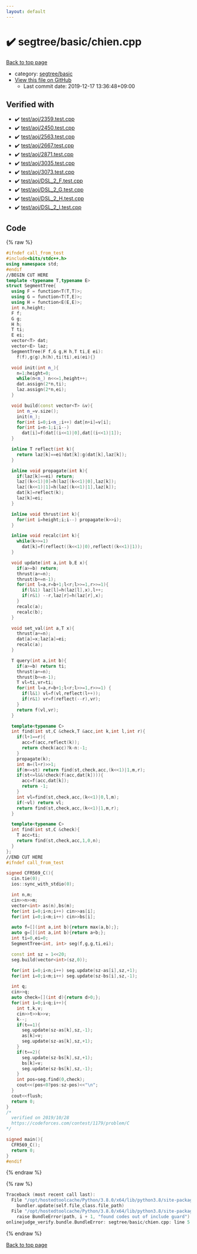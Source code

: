 ```yaml
---
layout: default
---
```


<!-- mathjax config similar to math.stackexchange -->
<script type="text/javascript" async
  src="https://cdnjs.cloudflare.com/ajax/libs/mathjax/2.7.5/MathJax.js?config=TeX-MML-AM_CHTML">
</script>
<script type="text/x-mathjax-config">
  MathJax.Hub.Config({
    TeX: { equationNumbers: { autoNumber: "AMS" }},
    tex2jax: {
      inlineMath: [ ['$','$'] ],
      processEscapes: true
    },
    "HTML-CSS": { matchFontHeight: false },
    displayAlign: "left",
    displayIndent: "2em"
  });
</script>

<script type="text/javascript" src="https://cdnjs.cloudflare.com/ajax/libs/jquery/3.4.1/jquery.min.js"></script>
<script src="https://cdn.jsdelivr.net/npm/jquery-balloon-js@1.1.2/jquery.balloon.min.js" integrity="sha256-ZEYs9VrgAeNuPvs15E39OsyOJaIkXEEt10fzxJ20+2I=" crossorigin="anonymous"></script>
<script type="text/javascript" src="../../../assets/js/copy-button.js"></script>
<link rel="stylesheet" href="../../../assets/css/copy-button.css" />


# :heavy_check_mark: segtree/basic/chien.cpp

<a href="../../../index.html">Back to top page</a>

* category: <a href="../../../index.html#d554a8ac704505de7b361b88fc36eeb2">segtree/basic</a>
* <a href="{{ site.github.repository_url }}/blob/master/segtree/basic/chien.cpp">View this file on GitHub</a>
    - Last commit date: 2019-12-17 13:36:48+09:00




## Verified with

* :heavy_check_mark: <a href="../../../verify/test/aoj/2359.test.cpp.html">test/aoj/2359.test.cpp</a>
* :heavy_check_mark: <a href="../../../verify/test/aoj/2450.test.cpp.html">test/aoj/2450.test.cpp</a>
* :heavy_check_mark: <a href="../../../verify/test/aoj/2563.test.cpp.html">test/aoj/2563.test.cpp</a>
* :heavy_check_mark: <a href="../../../verify/test/aoj/2667.test.cpp.html">test/aoj/2667.test.cpp</a>
* :heavy_check_mark: <a href="../../../verify/test/aoj/2871.test.cpp.html">test/aoj/2871.test.cpp</a>
* :heavy_check_mark: <a href="../../../verify/test/aoj/3035.test.cpp.html">test/aoj/3035.test.cpp</a>
* :heavy_check_mark: <a href="../../../verify/test/aoj/3073.test.cpp.html">test/aoj/3073.test.cpp</a>
* :heavy_check_mark: <a href="../../../verify/test/aoj/DSL_2_F.test.cpp.html">test/aoj/DSL_2_F.test.cpp</a>
* :heavy_check_mark: <a href="../../../verify/test/aoj/DSL_2_G.test.cpp.html">test/aoj/DSL_2_G.test.cpp</a>
* :heavy_check_mark: <a href="../../../verify/test/aoj/DSL_2_H.test.cpp.html">test/aoj/DSL_2_H.test.cpp</a>
* :heavy_check_mark: <a href="../../../verify/test/aoj/DSL_2_I.test.cpp.html">test/aoj/DSL_2_I.test.cpp</a>


## Code

<a id="unbundled"></a>
{% raw %}
```cpp
#ifndef call_from_test
#include<bits/stdc++.h>
using namespace std;
#endif
//BEGIN CUT HERE
template <typename T,typename E>
struct SegmentTree{
  using F = function<T(T,T)>;
  using G = function<T(T,E)>;
  using H = function<E(E,E)>;
  int n,height;
  F f;
  G g;
  H h;
  T ti;
  E ei;
  vector<T> dat;
  vector<E> laz;
  SegmentTree(F f,G g,H h,T ti,E ei):
    f(f),g(g),h(h),ti(ti),ei(ei){}

  void init(int n_){
    n=1;height=0;
    while(n<n_) n<<=1,height++;
    dat.assign(2*n,ti);
    laz.assign(2*n,ei);
  }

  void build(const vector<T> &v){
    int n_=v.size();
    init(n_);
    for(int i=0;i<n_;i++) dat[n+i]=v[i];
    for(int i=n-1;i;i--)
      dat[i]=f(dat[(i<<1)|0],dat[(i<<1)|1]);
  }

  inline T reflect(int k){
    return laz[k]==ei?dat[k]:g(dat[k],laz[k]);
  }

  inline void propagate(int k){
    if(laz[k]==ei) return;
    laz[(k<<1)|0]=h(laz[(k<<1)|0],laz[k]);
    laz[(k<<1)|1]=h(laz[(k<<1)|1],laz[k]);
    dat[k]=reflect(k);
    laz[k]=ei;
  }

  inline void thrust(int k){
    for(int i=height;i;i--) propagate(k>>i);
  }

  inline void recalc(int k){
    while(k>>=1)
      dat[k]=f(reflect((k<<1)|0),reflect((k<<1)|1));
  }

  void update(int a,int b,E x){
    if(a>=b) return;
    thrust(a+=n);
    thrust(b+=n-1);
    for(int l=a,r=b+1;l<r;l>>=1,r>>=1){
      if(l&1) laz[l]=h(laz[l],x),l++;
      if(r&1) --r,laz[r]=h(laz[r],x);
    }
    recalc(a);
    recalc(b);
  }

  void set_val(int a,T x){
    thrust(a+=n);
    dat[a]=x;laz[a]=ei;
    recalc(a);
  }

  T query(int a,int b){
    if(a>=b) return ti;
    thrust(a+=n);
    thrust(b+=n-1);
    T vl=ti,vr=ti;
    for(int l=a,r=b+1;l<r;l>>=1,r>>=1) {
      if(l&1) vl=f(vl,reflect(l++));
      if(r&1) vr=f(reflect(--r),vr);
    }
    return f(vl,vr);
  }

  template<typename C>
  int find(int st,C &check,T &acc,int k,int l,int r){
    if(l+1==r){
      acc=f(acc,reflect(k));
      return check(acc)?k-n:-1;
    }
    propagate(k);
    int m=(l+r)>>1;
    if(m<=st) return find(st,check,acc,(k<<1)|1,m,r);
    if(st<=l&&!check(f(acc,dat[k]))){
      acc=f(acc,dat[k]);
      return -1;
    }
    int vl=find(st,check,acc,(k<<1)|0,l,m);
    if(~vl) return vl;
    return find(st,check,acc,(k<<1)|1,m,r);
  }

  template<typename C>
  int find(int st,C &check){
    T acc=ti;
    return find(st,check,acc,1,0,n);
  }
};
//END CUT HERE
#ifndef call_from_test

signed CFR569_C(){
  cin.tie(0);
  ios::sync_with_stdio(0);

  int n,m;
  cin>>n>>m;
  vector<int> as(n),bs(m);
  for(int i=0;i<n;i++) cin>>as[i];
  for(int i=0;i<m;i++) cin>>bs[i];

  auto f=[](int a,int b){return max(a,b);};
  auto g=[](int a,int b){return a+b;};
  int ti=0,ei=0;
  SegmentTree<int, int> seg(f,g,g,ti,ei);

  const int sz = 1<<20;
  seg.build(vector<int>(sz,0));

  for(int i=0;i<n;i++) seg.update(sz-as[i],sz,+1);
  for(int i=0;i<m;i++) seg.update(sz-bs[i],sz,-1);

  int q;
  cin>>q;
  auto check=[](int d){return d>0;};
  for(int i=0;i<q;i++){
    int t,k,v;
    cin>>t>>k>>v;
    k--;
    if(t==1){
      seg.update(sz-as[k],sz,-1);
      as[k]=v;
      seg.update(sz-as[k],sz,+1);
    }
    if(t==2){
      seg.update(sz-bs[k],sz,+1);
      bs[k]=v;
      seg.update(sz-bs[k],sz,-1);
    }
    int pos=seg.find(0,check);
    cout<<(pos<0?pos:sz-pos)<<"\n";
  }
  cout<<flush;
  return 0;
}
/*
  verified on 2019/10/28
  https://codeforces.com/contest/1179/problem/C
*/

signed main(){
  CFR569_C();
  return 0;
}
#endif

```
{% endraw %}

<a id="bundled"></a>
{% raw %}
```cpp
Traceback (most recent call last):
  File "/opt/hostedtoolcache/Python/3.8.0/x64/lib/python3.8/site-packages/onlinejudge_verify/docs.py", line 340, in write_contents
    bundler.update(self.file_class.file_path)
  File "/opt/hostedtoolcache/Python/3.8.0/x64/lib/python3.8/site-packages/onlinejudge_verify/bundle.py", line 123, in update
    raise BundleError(path, i + 1, "found codes out of include guard")
onlinejudge_verify.bundle.BundleError: segtree/basic/chien.cpp: line 5: found codes out of include guard

```
{% endraw %}

<a href="../../../index.html">Back to top page</a>


